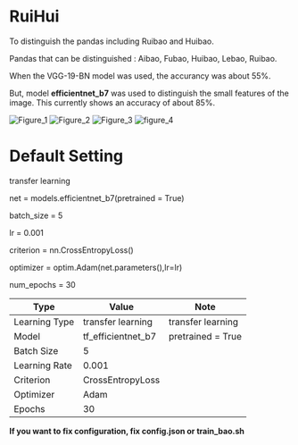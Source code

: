 # RuiHui
To distinguish the pandas including Ruibao and Huibao.

Pandas that can be distinguished : Aibao, Fubao, Huibao, Lebao, Ruibao.

When the VGG-19-BN model was used, the accurancy was about 55%.

But, model **efficientnet_b7** was used to distinguish the small features of the image.
This currently shows an accuracy of about 85%.

![Figure_1](https://github.com/user-attachments/assets/db1228d3-3df6-44b9-8848-5513e4d59c37)
![Figure_2](https://github.com/user-attachments/assets/38414138-8463-4d13-9951-f56ba41a480d)
![Figure_3](https://github.com/user-attachments/assets/77d4c73a-672e-411f-8560-7d39db05ac5c)
![figure_4](https://github.com/user-attachments/assets/3f82ec5d-9708-44cb-96eb-d016709bdaa5)


# Default Setting
transfer learning

net = models.efficientnet_b7(pretrained = True)

batch_size = 5

lr = 0.001

criterion = nn.CrossEntropyLoss()

optimizer = optim.Adam(net.parameters(),lr=lr)

num_epochs = 30

| Type | Value | Note |
|------|-------|-------------|
| Learning Type | transfer learning | transfer learning |
| Model | tf_efficientnet_b7 | pretrained = True |
| Batch Size | 5 |     |
| Learning Rate | 0.001 |  |
| Criterion | CrossEntropyLoss |  |
| Optimizer | Adam |  |
| Epochs | 30 |  |








**If you want to fix configuration, fix config.json or train_bao.sh**
